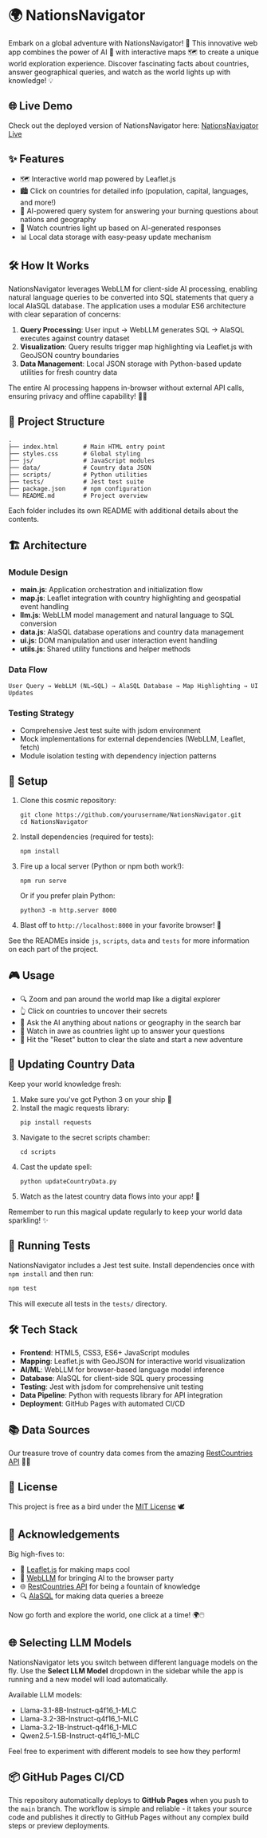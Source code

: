 # 🌍 NationsNavigator

Embark on a global adventure with NationsNavigator! 🚀 This innovative web app combines the power of AI 🧠 with interactive maps 🗺️ to create a unique world exploration experience. Discover fascinating facts about countries, answer geographical queries, and watch as the world lights up with knowledge! 💡

## 🌐 Live Demo

Check out the deployed version of NationsNavigator here: [NationsNavigator Live](https://chaerem.github.io/NationsNavigator/)

## ✨ Features

- 🗺️ Interactive world map powered by Leaflet.js
- 🏙️ Click on countries for detailed info (population, capital, languages, and more!)
- 🤖 AI-powered query system for answering your burning questions about nations and geography
- 🌟 Watch countries light up based on AI-generated responses
- 📊 Local data storage with easy-peasy update mechanism

## 🛠️ How It Works

NationsNavigator leverages WebLLM for client-side AI processing, enabling natural language queries to be converted into SQL statements that query a local AlaSQL database. The application uses a modular ES6 architecture with clear separation of concerns:

1. **Query Processing**: User input → WebLLM generates SQL → AlaSQL executes against country dataset
2. **Visualization**: Query results trigger map highlighting via Leaflet.js with GeoJSON country boundaries  
3. **Data Management**: Local JSON storage with Python-based update utilities for fresh country data

The entire AI processing happens in-browser without external API calls, ensuring privacy and offline capability! 🧠✨

## 📂 Project Structure

```
.
├── index.html       # Main HTML entry point
├── styles.css       # Global styling
├── js/              # JavaScript modules
├── data/            # Country data JSON
├── scripts/         # Python utilities
├── tests/           # Jest test suite
├── package.json     # npm configuration
└── README.md        # Project overview
```

Each folder includes its own README with additional details about the contents.

## 🏗️ Architecture

### Module Design
- **main.js**: Application orchestration and initialization flow
- **map.js**: Leaflet integration with country highlighting and geospatial event handling
- **llm.js**: WebLLM model management and natural language to SQL conversion
- **data.js**: AlaSQL database operations and country data management
- **ui.js**: DOM manipulation and user interaction event handling
- **utils.js**: Shared utility functions and helper methods

### Data Flow
```
User Query → WebLLM (NL→SQL) → AlaSQL Database → Map Highlighting → UI Updates
```

### Testing Strategy
- Comprehensive Jest test suite with jsdom environment
- Mock implementations for external dependencies (WebLLM, Leaflet, fetch)
- Module isolation testing with dependency injection patterns

## 🚀 Setup

1. Clone this cosmic repository:

   ```
   git clone https://github.com/yourusername/NationsNavigator.git
   cd NationsNavigator
   ```

2. Install dependencies (required for tests):

   ```
   npm install
   ```

3. Fire up a local server (Python or npm both work!):

   ```
   npm run serve
   ```

   Or if you prefer plain Python:

   ```
   python3 -m http.server 8000
   ```

4. Blast off to `http://localhost:8000` in your favorite browser! 🚀

See the READMEs inside `js`, `scripts`, `data` and `tests` for more information on each part of the project.

## 🎮 Usage

- 🔍 Zoom and pan around the world map like a digital explorer
- 👆 Click on countries to uncover their secrets
- 💬 Ask the AI anything about nations or geography in the search bar
- 🌟 Watch in awe as countries light up to answer your questions
- 🔄 Hit the "Reset" button to clear the slate and start a new adventure

## 🔄 Updating Country Data

Keep your world knowledge fresh:

1. Make sure you've got Python 3 on your ship 🚀
2. Install the magic requests library:
   ```
   pip install requests
   ```
3. Navigate to the secret scripts chamber:
   ```
   cd scripts
   ```
4. Cast the update spell:
   ```
   python updateCountryData.py
   ```
5. Watch as the latest country data flows into your app! 🌊

Remember to run this magical update regularly to keep your world data sparkling! ✨

## 🧪 Running Tests

NationsNavigator includes a Jest test suite. Install dependencies once with `npm install` and then run:

```bash
npm test
```

This will execute all tests in the `tests/` directory.

## 🛠️ Tech Stack

- **Frontend**: HTML5, CSS3, ES6+ JavaScript modules
- **Mapping**: Leaflet.js with GeoJSON for interactive world visualization
- **AI/ML**: WebLLM for browser-based language model inference
- **Database**: AlaSQL for client-side SQL query processing
- **Testing**: Jest with jsdom for comprehensive unit testing
- **Data Pipeline**: Python with requests library for API integration
- **Deployment**: GitHub Pages with automated CI/CD

## 📚 Data Sources

Our treasure trove of country data comes from the amazing [RestCountries API](https://restcountries.com/) 🏴‍☠️

## 📜 License

This project is free as a bird under the [MIT License](https://choosealicense.com/licenses/mit/) 🕊️

## 🙏 Acknowledgements

Big high-fives to:

- 🍃 [Leaflet.js](https://leafletjs.com/) for making maps cool
- 🧠 [WebLLM](https://github.com/mlc-ai/web-llm) for bringing AI to the browser party
- 🌐 [RestCountries API](https://restcountries.com/) for being a fountain of knowledge
- 🔍 [AlaSQL](https://github.com/agershun/alasql) for making data queries a breeze

Now go forth and explore the world, one click at a time! 🌍🖱️

## 🌐 Selecting LLM Models

NationsNavigator lets you switch between different language models on the fly.
Use the **Select LLM Model** dropdown in the sidebar while the app is running
and a new model will load automatically.

Available LLM models:

- Llama-3.1-8B-Instruct-q4f16_1-MLC
- Llama-3.2-3B-Instruct-q4f16_1-MLC
- Llama-3.2-1B-Instruct-q4f16_1-MLC
- Qwen2.5-1.5B-Instruct-q4f16_1-MLC

Feel free to experiment with different models to see how they perform!

## 📦 GitHub Pages CI/CD

This repository automatically deploys to **GitHub Pages** when you push to the `main` branch. The workflow is simple and reliable - it takes your source code and publishes it directly to GitHub Pages without any complex build steps or preview deployments.
